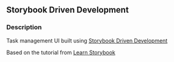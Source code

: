 
## Storybook Driven Development

### Description
Task management UI built using [Storybook Driven Development](https://medium.com/nulogy/storybook-driven-development-a3c517276c07)

Based on the tutorial from [Learn Storybook](https://www.learnstorybook.com/)
